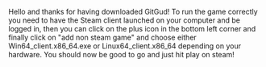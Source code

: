 Hello and thanks for having downloaded GitGud!
To run the game correctly you need to have the Steam client launched on your computer and be logged in,
then you can click on the plus icon in the bottom left corner and finally click on "add non steam game" and choose either Win64_client.x86_64.exe or Linux64_client.x86_64 depending on your hardware.
You should now be good to go and just hit play on steam!
